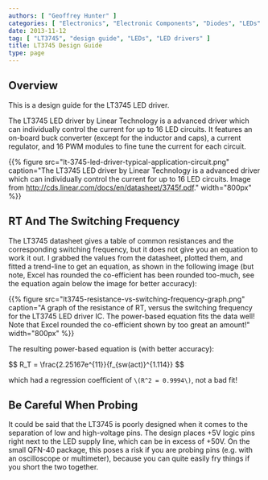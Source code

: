 ```yaml
---
authors: [ "Geoffrey Hunter" ]
categories: [ "Electronics", "Electronic Components", "Diodes", "LEDs" ]
date: 2013-11-12
tag: [ "LT3745", "design guide", "LEDs", "LED drivers" ]
title: LT3745 Design Guide
type: page
---
```


## Overview

This is a design guide for the LT3745 LED driver.

The LT3745 LED driver by Linear Technology is a advanced driver which can individually control the current for up to 16 LED circuits. It features an on-board buck converter (except for the inductor and caps), a current regulator, and 16 PWM modules to fine tune the current for each circuit.

{{% figure src="lt-3745-led-driver-typical-application-circuit.png" caption="The LT3745 LED driver by Linear Technology is a advanced driver which can individually control the current for up to 16 LED circuits. Image from http://cds.linear.com/docs/en/datasheet/3745f.pdf."  width="800px" %}}

## RT And The Switching Frequency

The LT3745 datasheet gives a table of common resistances and the corresponding switching frequency, but it does not give you an equation to work it out. I grabbed the values from the datasheet, plotted them, and fitted a trend-line to get an equation, as shown in the following image (but note, Excel has rounded the co-efficient has been rounded too-much, see the equation again below the image for better accuracy):

{{% figure src="lt3745-resistance-vs-switching-frequency-graph.png" caption="A graph of the resistance of RT, versus the switching frequency for the LT3745 LED driver IC. The power-based equation fits the data well! Note that Excel rounded the co-efficient shown by too great an amount!"  width="800px" %}}

The resulting power-based equation is (with better accuracy):

<p>$$ R_T = \frac{2.25167e^{11}}{f_{sw(act)}^{1.114}} $$</p>

which had a regression coefficient of `\(R^2 = 0.9994\)`, not a bad fit!

## Be Careful When Probing

It could be said that the LT3745 is poorly designed when it comes to the separation of low and high-voltage pins. The design places +5V logic pins right next to the LED supply line, which can be in excess of +50V. On the small QFN-40 package, this poses a risk if you are probing pins (e.g. with an oscilloscope or multimeter), because you can quite easily fry things if you short the two together.